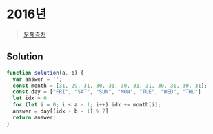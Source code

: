 # 2016년

>[문제출처](https://programmers.co.kr/learn/courses/30/lessons/12901)

## Solution
```js
function solution(a, b) {
  var answer = '';
  const month = [31, 29, 31, 30, 31, 30, 31, 31, 30, 31, 30, 31];
  const day = ["FRI", "SAT", "SUN", "MON", "TUE", "WED", "THU"]
  let idx = 0
  for (let i = 0; i < a - 1; i++) idx += month[i];
  answer = day[(idx + b - 1) % 7]
  return answer;
}
```